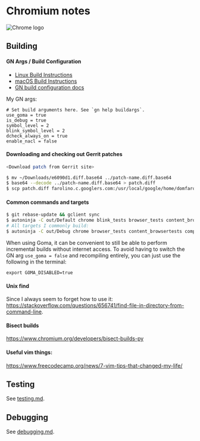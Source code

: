 # Chromium notes

![Chrome logo](https://logodownload.org/wp-content/uploads/2017/05/google-chrome-logo-1.png)

## Building

#### GN Args / Build Configuration

 - [Linux Build Instructions](https://chromium.googlesource.com/chromium/src/+/master/docs/linux/build_instructions.md)
 - [macOS Build Instructions](https://chromium.googlesource.com/chromium/src/+/master/docs/mac_build_instructions.md)
 - [GN build configuration docs](https://www.chromium.org/developers/gn-build-configuration)

My GN args:

```
# Set build arguments here. See `gn help buildargs`.
use_goma = true
is_debug = true
symbol_level = 2
blink_symbol_level = 2
dcheck_always_on = true
enable_nacl = false
```

#### Downloading and checking out Gerrit patches

```sh
<Download patch from Gerrit site>

$ mv ~/Downloads/e6090d1.diff.base64 ../patch-name.diff.base64
$ base64 --decode ../patch-name.diff.base64 > patch.diff
$ scp patch.diff farolino.c.googlers.com:/usr/local/google/home/domfarolino/Desktop/Git/chromium/
```

#### Common commands and targets

```sh
$ git rebase-update && gclient sync
$ autoninja -C out/Default chrome blink_tests browser_tests content_browsertests net_unittests
# All targets I commonly build:
$ autoninja -C out/Debug chrome browser_tests content_browsertests components_browsertests headless_browsertests interactive_ui_tests content_unittests blink_tests blink_platform_unittests unit_tests url_unittests services_unittests webkit_unit_tests chromedriver_py_tests
```

When using Goma, it can be convenient to still be able to perform incremental builds
without internet access. To avoid having to switch the GN arg `use_goma = false` and
recompiling entirely, you can just use the following in the terminal:

```
export GOMA_DISABLED=true
```

#### Unix find

Since I always seem to forget how to use it:
https://stackoverflow.com/questions/656741/find-file-in-directory-from-command-line.

#### Bisect builds

https://www.chromium.org/developers/bisect-builds-py

#### Useful vim things:

https://www.freecodecamp.org/news/7-vim-tips-that-changed-my-life/

## Testing

See [testing.md](./testing.md).

## Debugging

See [debugging.md](./debugging.md).
